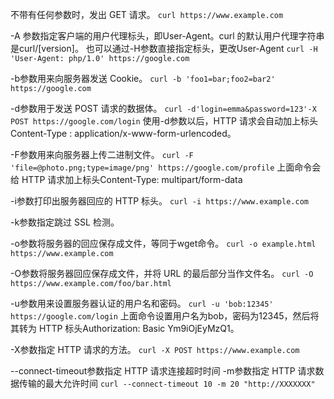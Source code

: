 不带有任何参数时，发出 GET 请求。
`curl https://www.example.com`

-A 参数指定客户端的用户代理标头，即User-Agent。curl 的默认用户代理字符串是curl/[version]。
也可以通过-H参数直接指定标头，更改User-Agent
`curl -H 'User-Agent: php/1.0' https://google.com`

-b参数用来向服务器发送 Cookie。
`curl -b 'foo1=bar;foo2=bar2' https://google.com`

-d参数用于发送 POST 请求的数据体。
`curl -d'login=emma&password=123'-X POST https://google.com/login`
使用-d参数以后，HTTP 请求会自动加上标头Content-Type : application/x-www-form-urlencoded。

-F参数用来向服务器上传二进制文件。
`curl -F 'file=@photo.png;type=image/png' https://google.com/profile`
上面命令会给 HTTP 请求加上标头Content-Type: multipart/form-data

-i参数打印出服务器回应的 HTTP 标头。
`curl -i https://www.example.com`

-k参数指定跳过 SSL 检测。

-o参数将服务器的回应保存成文件，等同于wget命令。
`curl -o example.html https://www.example.com`

-O参数将服务器回应保存成文件，并将 URL 的最后部分当作文件名。
`curl -O https://www.example.com/foo/bar.html`

-u参数用来设置服务器认证的用户名和密码。
`curl -u 'bob:12345' https://google.com/login`
上面命令设置用户名为bob，密码为12345，然后将其转为 HTTP 标头Authorization: Basic Ym9iOjEyMzQ1。

-X参数指定 HTTP 请求的方法。
`curl -X POST https://www.example.com`

--connect-timeout参数指定 HTTP 请求连接超时时间
-m参数指定 HTTP 请求数据传输的最大允许时间
`curl --connect-timeout 10 -m 20 "http://XXXXXXX"`